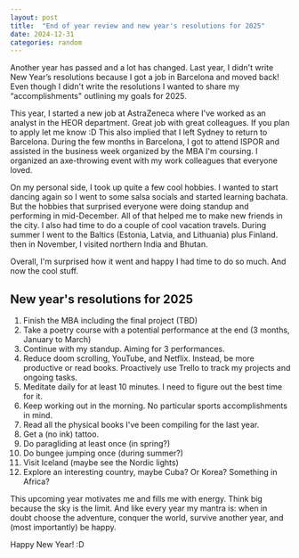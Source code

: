 ```yaml
---
layout: post
title:  "End of year review and new year's resolutions for 2025"
date: 2024-12-31 
categories: random
---
```


Another year has passed and a lot has changed. Last year, I didn't write New Year’s resolutions because I got a job in Barcelona and moved back! Even though I didn't write the resolutions I wanted to share my “accomplishments" outlining my goals for 2025.

This year, I started a new job at AstraZeneca where I've worked as an analyst in the HEOR department. Great job with great colleagues. If you plan to apply let me know :D This also implied that I left Sydney to return to Barcelona. During the few months in Barcelona, I got to attend ISPOR and assisted in the business week organized by the MBA I'm coursing. I organized an axe-throwing event with my work colleagues that everyone loved.

On my personal side, I took up quite a few cool hobbies. I wanted to start dancing again so I went to some salsa socials and started learning bachata. But the hobbies that surprised everyone were doing standup and performing in mid-December. All of that helped me to make new friends in the city. I also had time to do a couple of cool vacation travels. During summer I went to the Baltics (Estonia, Latvia, and Lithuania) plus Finland. then in November, I visited northern India and Bhutan.

Overall, I'm surprised how it went and happy I had time to do so much. And now the cool stuff. 

## New year's resolutions for 2025

1. Finish the MBA including the final project (TBD)
2. Take a poetry course with a potential performance at the end (3 months, January to March)
3. Continue with my standup. Aiming for 3 performances.
4. Reduce doom scrolling, YouTube, and Netflix. Instead, be more productive or read books. Proactively use Trello to track my projects and ongoing tasks.
5. Meditate daily for at least 10 minutes. I need to figure out the best time for it.
6. Keep working out in the morning. No particular sports accomplishments in mind.
7. Read all the physical books I've been compiling for the last year.
8. Get a (no ink) tattoo.
9. Do paragliding at least once (in spring?)
10. Do bungee jumping once (during summer?)
11. Visit Iceland (maybe see the Nordic lights)
12. Explore an interesting country, maybe Cuba? Or Korea? Something in Africa?


This upcoming year motivates me and fills me with energy. Think big because the sky is the limit. And like every year my mantra is: when in doubt choose the adventure, conquer the world, survive another year, and (most importantly) be happy.

Happy New Year! :D
